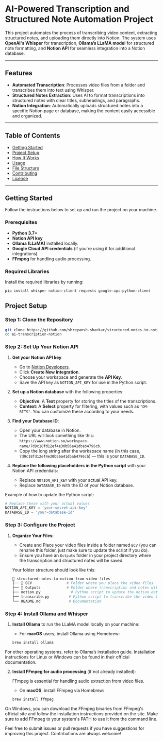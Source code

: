 # **AI-Powered Transcription and Structured Note Automation Project**

This project automates the process of transcribing video content, extracting structured notes, and uploading them directly into Notion. The system uses **OpenAI's Whisper** for transcription, **Ollama’s LLaMA model** for structured note formatting, and **Notion API** for seamless integration into a Notion database.

---

## **Features**
- **Automated Transcription**: Processes video files from a folder and transcribes them into text using Whisper.
- **Structured Notes Extraction**: Uses AI to format transcriptions into structured notes with clear titles, subheadings, and paragraphs.
- **Notion Integration**: Automatically uploads structured notes into a specific Notion page or database, making the content easily accessible and organized.

---

## **Table of Contents**
- [Getting Started](#getting-started)
- [Project Setup](#project-setup)
- [How It Works](#how-it-works)
- [Usage](#usage)
- [File Structure](#file-structure)
- [Contributing](#contributing)
- [License](#license)

---

## **Getting Started**

Follow the instructions below to set up and run the project on your machine.

### **Prerequisites**

- **Python 3.7+**
- **Notion API key**
- **Ollama (LLaMA)** installed locally.
- **Google Cloud API credentials** (if you're using it for additional integrations)
- **FFmpeg** for handling audio processing.

### **Required Libraries**

Install the required libraries by running:

```bash
pip install whisper notion-client requests google-api-python-client
```

## **Project Setup**

### **Step 1: Clone the Repository**

```bash
git clone https://github.com/shreyansh-shankar/structured-notes-to-notion-from-video-files.git
cd ai-transcription-notion
```
### **Step 2: Set Up Your Notion API**

1. **Get your Notion API key**:
   - Go to [Notion Developers](https://www.notion.so/my-integrations).
   - Click **Create New Integration**.
   - Choose your workspace and generate the **API Key**.
   - Save the API key as `NOTION_API_KEY` for use in the Python script.

2. **Set up a Notion database** with the following properties:
   - **Objective**: A **Text** property for storing the titles of the transcriptions.
   - **Context**: A **Select** property for filtering, with values such as `"DM-BITS"`. You can customize these according to your needs.

3. **Find your Database ID**:
   - Open your database in Notion.
   - The URL will look something like this: `https://www.notion.so/workspace-name/7d9c18fd12ef4e30b56a41dbab4796cb`.
   - Copy the long string after the workspace name (in this case, `7d9c18fd12ef4e30b56a41dbab4796cb`) — this is your `DATABASE_ID`.

4. **Replace the following placeholders in the Python script** with your Notion API credentials:
   - Replace `NOTION_API_KEY` with your actual API key.
   - Replace `DATABASE_ID` with the ID of your Notion database.

Example of how to update the Python script:

```python
# Replace these with your actual values
NOTION_API_KEY = 'your-secret-api-key'
DATABASE_ID = 'your-database-id'
```

### **Step 3: Configure the Project**

1. **Organize Your Files**:
   - Create and Place your video files inside a folder named `BCV` (you can rename this folder, just make sure to update the script if you do).
   - Ensure you have an `Outputs` folder in your project directory where the transcription and structured notes will be saved.

   Your folder structure should look like this:

   ```bash
   📁 structured-notes-to-notion-from-video-files
   ├── 📁 BCV                # Folder where you place the video files
   ├── 📁 Outputs            # Folder where transcription and notes will be stored
   ├── notion.py              # Python script to update the notion database
   ├── transcribe.py         # Python script to transcribe the video files
   └── README.md             # Documentation
   ```
### **Step 4: Install Ollama and Whisper**

1. **Install Ollama** to run the LLaMA model locally on your machine:

   - For **macOS** users, install Ollama using Homebrew:

   ```bash
   brew install ollama

For other operating systems, refer to Ollama’s installation guide. Installation instructions for Linux or Windows can be found in their official documentation.

2. **Install FFmpeg for audio processing** (if not already installed):

   FFmpeg is essential for handling audio extraction from video files.

   - On **macOS**, install FFmpeg via Homebrew:

   ```bash
   brew install ffmpeg

On Windows, you can download the FFmpeg binaries from FFmpeg's official site and follow the installation instructions provided on the site. Make sure to add FFmpeg to your system's PATH to use it from the command line.

Feel free to submit issues or pull requests if you have suggestions for improving this project. Contributions are always welcome!
